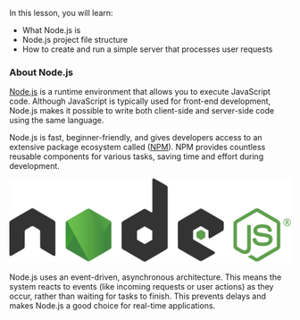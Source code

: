 In this lesson, you will learn:
- What Node.js is
- Node.js project file structure
- How to create and run a simple server that processes user requests

### About Node.js
[Node.js](https://nodejs.org) is a runtime environment that allows you to execute JavaScript code.
Although JavaScript is typically used for front-end development, 
Node.js makes it possible to write both client-side and server-side code using the same language.

Node.js is fast, beginner-friendly, and gives developers access to an extensive package ecosystem called ([NPM](https://www.npmjs.com/)).
NPM provides countless reusable components for various tasks, saving time and effort during development.

<div style="text-align: center ">
<img src="images/nodejs.svg">
</div>

Node.js uses an event-driven, asynchronous architecture. 
This means the system reacts to events (like incoming requests or user actions)
as they occur, rather than waiting for tasks to finish. 
This prevents delays and makes Node.js a good choice for real-time applications.

<style>
img {
  display: inline !important;
}
</style>
